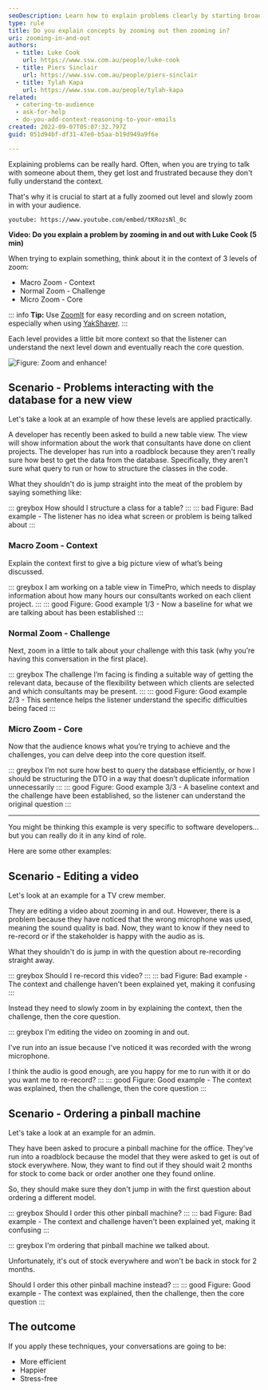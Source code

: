 ```yaml
---
seoDescription: Learn how to explain problems clearly by starting broad (zoomed out) and then narrowing in
type: rule
title: Do you explain concepts by zooming out then zooming in?
uri: zooming-in-and-out
authors:
  - title: Luke Cook
    url: https://www.ssw.com.au/people/luke-cook
  - title: Piers Sinclair
    url: https://www.ssw.com.au/people/piers-sinclair
  - title: Tylah Kapa
    url: https://www.ssw.com.au/people/tylah-kapa
related:
  - catering-to-audience
  - ask-for-help
  - do-you-add-context-reasoning-to-your-emails
created: 2022-09-07T05:07:32.797Z
guid: 051d94bf-df31-47e0-b5aa-b19d949a9f6e

---
```


Explaining problems can be really hard. Often, when you are trying to talk with someone about them, they get lost and frustrated because they don't fully understand the context.

That's why it is crucial to start at a fully zoomed out level and slowly zoom in with your audience.

<!--endintro-->

`youtube: https://www.youtube.com/embed/tKRozsNl_0c`

**Video: Do you explain a problem by zooming in and out with Luke Cook (5 min)**

When trying to explain something, think about it in the context of 3 levels of zoom:

* Macro Zoom - Context
* Normal Zoom - Challenge
* Micro Zoom - Core

::: info
**Tip:** Use [ZoomIt](https://learn.microsoft.com/en-us/sysinternals/downloads/zoomit?WT.mc_id=DOP-MVP-33518) for easy recording and on screen notation, especially when using [YakShaver](https://yakshaver.ai).
:::

Each level provides a little bit more context so that the listener can understand the next level down and eventually reach the core question.

![Figure: Zoom and enhance!](ZoomAndEnhance.gif)

## Scenario - Problems interacting with the database for a new view

Let's take a look at an example of how these levels are applied practically.

A developer has recently been asked to build a new table view. The view will show information about the work that consultants have done on client projects. The developer has run into a roadblock because they aren't really sure how best to get the data from the database. Specifically, they aren't sure what query to run or how to structure the classes in the code.

What they shouldn't do is jump straight into the meat of the problem by saying something like:

::: greybox
How should I structure a class for a table?
:::
::: bad
Figure: Bad example - The listener has no idea what screen or problem is being talked about
:::

### Macro Zoom - Context

Explain the context first to give a big picture view of what’s being discussed.

::: greybox
I am working on a table view in TimePro, which needs to display information about how many hours our consultants worked on each client project.
:::
::: good
Figure: Good example 1/3 - Now a baseline for what we are talking about has been established
:::

### Normal Zoom - Challenge

Next, zoom in a little to talk about your challenge with this task (why you’re having this conversation in the first place).

::: greybox
The challenge I’m facing is finding a suitable way of getting the relevant data, because of the flexibility between which clients are selected and which consultants may be present.
:::
::: good
Figure: Good example 2/3 - This sentence helps the listener understand the specific difficulties being faced
:::

### Micro Zoom - Core

Now that the audience knows what you’re trying to achieve and the challenges, you can delve deep into the core question itself.

::: greybox
I’m not sure how best to query the database efficiently, or how I should be structuring the DTO in a way that doesn’t duplicate information unnecessarily
:::
::: good
Figure: Good example 3/3 - A baseline context and the challenge have been established, so the listener can understand the original question
:::

---

You might be thinking this example is very specific to software developers... but you can really do it in any kind of role.

Here are some other examples:

## Scenario - Editing a video

Let's look at an example for a TV crew member.

They are editing a video about zooming in and out. However, there is a problem because they have noticed that the wrong microphone was used, meaning the sound quality is bad. Now, they want to know if they need to re-record or if the stakeholder is happy with the audio as is.

What they shouldn't do is jump in with the question about re-recording straight away.

::: greybox
Should I re-record this video?
:::
::: bad
Figure: Bad example - The context and challenge haven't been explained yet, making it confusing
:::

Instead they need to slowly zoom in by explaining the context, then the challenge, then the core question.

::: greybox
I'm editing the video on zooming in and out.

I've run into an issue because I've noticed it was recorded with the wrong microphone.

I think the audio is good enough, are you happy for me to run with it or do you want me to re-record?
:::
::: good
Figure: Good example - The context was explained, then the challenge, then the core question
:::

## Scenario - Ordering a pinball machine

Let's take a look at an example for an admin.

They have been asked to procure a pinball machine for the office. They've run into a roadblock because the model that they were asked to get is out of stock everywhere. Now, they want to find out if they should wait 2 months for stock to come back or order another one they found online.

So, they should make sure they don't jump in with the first question about ordering a different model.

::: greybox
Should I order this other pinball machine?
:::
::: bad
Figure: Bad example - The context and challenge haven't been explained yet, making it confusing
:::

::: greybox
I'm ordering that pinball machine we talked about.

Unfortunately, it's out of stock everywhere and won't be back in stock for 2 months.

Should I order this other pinball machine instead?
:::
::: good
Figure: Good example - The context was explained, then the challenge, then the core question
:::

## The outcome

If you apply these techniques, your conversations are going to be:

* More efficient
* Happier
* Stress-free
